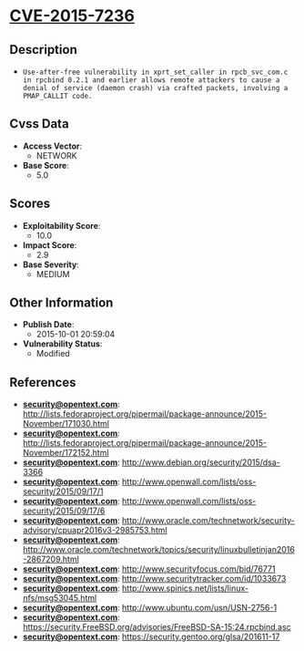 
# [CVE-2015-7236](https://cve.mitre.org/cgi-bin/cvename.cgi?name=CVE-2015-7236)

## Description

- `Use-after-free vulnerability in xprt_set_caller in rpcb_svc_com.c in rpcbind 0.2.1 and earlier allows remote attackers to cause a denial of service (daemon crash) via crafted packets, involving a PMAP_CALLIT code.`

## Cvss Data

- **Access Vector**:
  - NETWORK
- **Base Score**:
  - 5.0

## Scores

- **Exploitability Score**:
  - 10.0
- **Impact Score**:
  - 2.9
- **Base Severity**:
  - MEDIUM

## Other Information

- **Publish Date**:
  - 2015-10-01 20:59:04
- **Vulnerability Status**:
  - Modified

## References

- **security@opentext.com**: http://lists.fedoraproject.org/pipermail/package-announce/2015-November/171030.html
- **security@opentext.com**: http://lists.fedoraproject.org/pipermail/package-announce/2015-November/172152.html
- **security@opentext.com**: http://www.debian.org/security/2015/dsa-3366
- **security@opentext.com**: http://www.openwall.com/lists/oss-security/2015/09/17/1
- **security@opentext.com**: http://www.openwall.com/lists/oss-security/2015/09/17/6
- **security@opentext.com**: http://www.oracle.com/technetwork/security-advisory/cpuapr2016v3-2985753.html
- **security@opentext.com**: http://www.oracle.com/technetwork/topics/security/linuxbulletinjan2016-2867209.html
- **security@opentext.com**: http://www.securityfocus.com/bid/76771
- **security@opentext.com**: http://www.securitytracker.com/id/1033673
- **security@opentext.com**: http://www.spinics.net/lists/linux-nfs/msg53045.html
- **security@opentext.com**: http://www.ubuntu.com/usn/USN-2756-1
- **security@opentext.com**: https://security.FreeBSD.org/advisories/FreeBSD-SA-15:24.rpcbind.asc
- **security@opentext.com**: https://security.gentoo.org/glsa/201611-17
